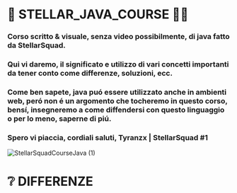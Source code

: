 # 🐧 STELLAR_JAVA_COURSE 👨‍🎨

### Corso scritto & visuale, senza video possibilmente, di java fatto da StellarSquad.
### Qui vi daremo, il significato e utilizzo di vari concetti importanti da tener conto come differenze, soluzioni, ecc.

### Come ben sapete, java puó essere utilizzato anche in ambienti web, peró non é un argomento che tocheremo in questo corso, bensí, insegneremo a come diffendersi con questo linguaggio o per lo meno, saperne di piú.

### Spero vi piaccia, cordiali saluti, Tyranzx | StellarSquad #1

![StellarSquadCourseJava (1)](https://github.com/Tyranzx/STELLAR_JAVA_COURSE/assets/70720366/71e33b28-60f9-4b70-9b6c-8cdb5ef2ef4a)

# ❔ DIFFERENZE
